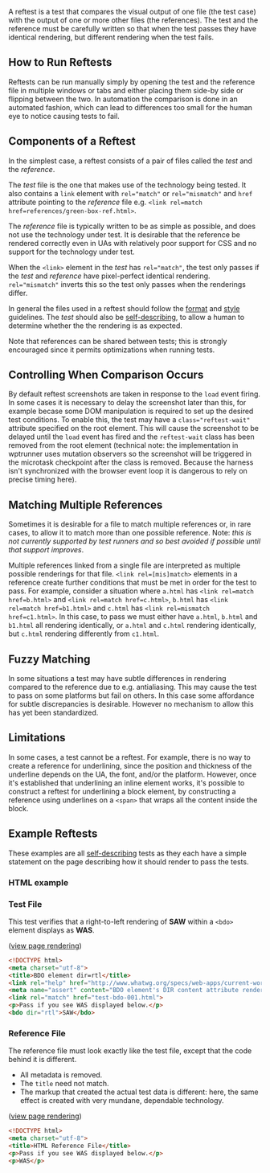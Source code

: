 A reftest is a test that compares the visual output of one file (the
test case) with the output of one or more other files (the
references). The test and the reference must be carefully written so
that when the test passes they have identical rendering, but different
rendering when the test fails.

## How to Run Reftests

Reftests can be run manually simply by opening the test and the
reference file in multiple windows or tabs and either placing them
side-by side or flipping between the two. In automation the comparison
is done in an automated fashion, which can lead to differences too
small for the human eye to notice causing tests to fail.

## Components of a Reftest

In the simplest case, a reftest consists of a pair of files called the
*test* and the *reference*.

The *test* file is the one that makes use of the technology being
tested. It also contains a `link` element with `rel="match"` or
`rel="mismatch"` and `href` attribute pointing to the *reference* file
e.g. `<link rel=match href=references/green-box-ref.html>`.

The *reference* file is typically written to be as simple as possible,
and does not use the technology under test. It is desirable that the
reference be rendered correctly even in UAs with relatively poor
support for CSS and no support for the technology under test.

When the `<link>` element in the *test* has `rel="match"`, the test
only passes if the *test* and *reference* have pixel-perfect identical
rendering. `rel="mismatch"` inverts this so the test only passes when
the renderings differ.

In general the files used in a reftest should follow the
[format][format] and [style][style] guidelines. The *test* should also
be [self-describing][selfdesc], to allow a human to determine whether
the the rendering is as expected.

Note that references can be shared between tests; this is strongly
encouraged since it permits optimizations when running tests.

## Controlling When Comparison Occurs

By default reftest screenshots are taken in response to the `load`
event firing. In some cases it is necessary to delay the screenshot
later than this, for example becase some DOM manipulation is
required to set up the desired test conditions. To enable this, the
test may have a `class="reftest-wait"` attribute specified on the root
element. This will cause the screenshot to be delayed until the `load`
event has fired and the `reftest-wait` class has been removed from the
root element (technical note: the implementation in wptrunner uses
mutation observers so the screenshot will be triggered in the
microtask checkpoint after the class is removed. Because the harness
isn't synchronized with the browser event loop it is dangerous to rely
on precise timing here).

## Matching Multiple References

Sometimes it is desirable for a file to match multiple references or,
in rare cases, to allow it to match more than one possible
reference. Note: *this is not currently supported by test runners and
so best avoided if possible until that support improves*.

Multiple references linked from a single file are interpreted as
multiple possible renderings for that file. `<link rel=[mis]match>`
elements in a reference create further conditions that must be met in
order for the test to pass. For example, consider a situation where
`a.html` has `<link rel=match href=b.html>` and `<link rel=match
href=c.html>`, `b.html` has `<link rel=match href=b1.html>` and `c.html`
has `<link rel=mismatch href=c1.html>`. In this case, to pass we must
either have `a.html`, `b.html` and `b1.html` all rendering identically, or
`a.html` and `c.html` rendering identically, but `c.html` rendering
differently from `c1.html`.

## Fuzzy Matching

In some situations a test may have subtle differences in rendering
compared to the reference due to e.g. antialiasing. This may cause the
test to pass on some platforms but fail on others. In this case some
affordance for subtle discrepancies is desirable. However no mechanism
to allow this has yet been standardized.

## Limitations

In some cases, a test cannot be a reftest. For example, there is no
way to create a reference for underlining, since the position and
thickness of the underline depends on the UA, the font, and/or the
platform. However, once it's established that underlining an inline
element works, it's possible to construct a reftest for underlining
a block element, by constructing a reference using underlines on a
```<span>``` that wraps all the content inside the block.

## Example Reftests

These examples are all [self-describing][selfdesc] tests as they
each have a simple statement on the page describing how it should
render to pass the tests.

### HTML example

### Test File

This test verifies that a right-to-left rendering of **SAW** within a
```<bdo>``` element displays as **WAS**.

([view page rendering][html-reftest-example])

```html
<!DOCTYPE html>
<meta charset="utf-8">
<title>BDO element dir=rtl</title>
<link rel="help" href="http://www.whatwg.org/specs/web-apps/current-work/#the-bdo-element">
<meta name="assert" content="BDO element's DIR content attribute renders corrently given value of 'rtl'.">
<link rel="match" href="test-bdo-001.html">
<p>Pass if you see WAS displayed below.</p>
<bdo dir="rtl">SAW</bdo>
```

### Reference File

The reference file must look exactly like the test file,
except that the code behind it is different.

* All metadata is removed.
* The ```title``` need not match.
* The markup that created the actual test data is
  different: here, the same effect is created with
  very mundane, dependable technology.

([view page rendering][html-reffile-example])

```html
<!DOCTYPE html>
<meta charset="utf-8">
<title>HTML Reference File</title>
<p>Pass if you see WAS displayed below.</p>
<p>WAS</p>
```

[testharness]: ./testharness-documentation.html
[format]: ./test-format-guidelines.html
[style]: ./test-style-guidelines.html
[selfdesc]: ./test-style-guidelines.html#self-describing-tests
[reference-links]: ./test-templates.html#reference-links
[html-reftest-example]: ./html-reftest-example.html
[html-reffile-example]: ./html-reffile-example.html
[css-reftest-example]: http://test.csswg.org/source/css21/borders/border-bottom-applies-to-009.xht
[css-reffile-example]: http://test.csswg.org/source/css21/borders/border-bottom-applies-to-001-ref.xht
[svg-reftest-example]: http://test.csswg.org/source/css-transforms-1/translate/svg-translate-001.html
[svg-reffile-example]: http://test.csswg.org/source/css-transforms-1/translate/reference/svg-translate-ref.html
[indicating-failure]: ./test-style-guidelines.html#failure
